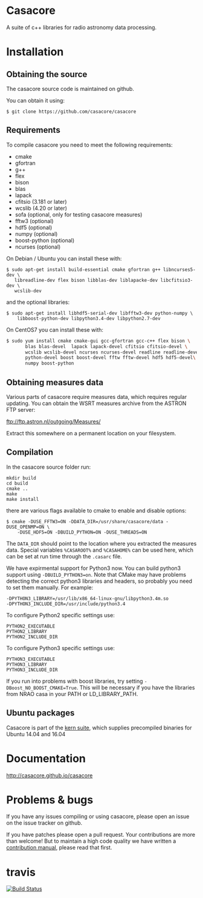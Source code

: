 
# Casacore

A suite of c++ libraries for radio astronomy data processing.


# Installation

## Obtaining the source

The casacore source code is maintained on github.

You can obtain it using:

```
$ git clone https://github.com/casacore/casacore
```

## Requirements

To compile casacore you need to meet the following requirements:

* cmake
* gfortran
* g++
* flex 
* bison
* blas
* lapack
* cfitsio (3.181 or later)
* wcslib (4.20 or later)
* sofa (optional, only for testing casacore measures)
* fftw3 (optional)
* hdf5 (optional)
* numpy (optional)
* boost-python (optional)
* ncurses (optional)

On Debian / Ubuntu you can install these with:
 ``` 
$ sudo apt-get install build-essential cmake gfortran g++ libncurses5-dev \
    libreadline-dev flex bison libblas-dev liblapacke-dev libcfitsio3-dev \
    wcslib-dev 
```

and the optional libraries:
```
$ sudo apt-get install libhdf5-serial-dev libfftw3-dev python-numpy \
    libboost-python-dev libpython3.4-dev libpython2.7-dev
```

On CentOS7 you can install these with:
 ```bash 
$ sudo yum install cmake cmake-gui gcc-gfortran gcc-c++ flex bison \
        blas blas-devel  lapack lapack-devel cfitsio cfitsio-devel \
        wcslib wcslib-devel ncurses ncurses-devel readline readline-devel\
        python-devel boost boost-devel fftw fftw-devel hdf5 hdf5-devel\
        numpy boost-python 
```

## Obtaining measures data

Various parts of casacore require measures data, which requires regular
updating. You can obtain the WSRT measures archive from the ASTRON FTP server:

ftp://ftp.astron.nl/outgoing/Measures/

Extract this somewhere on a permanent location on your filesystem.


## Compilation

In the casacore source folder run:
```
mkdir build
cd build
cmake ..
make 
make install
```

there are various flags available to cmake to enable and disable options:
```
$ cmake -DUSE_FFTW3=ON -DDATA_DIR=/usr/share/casacore/data -DUSE_OPENMP=ON \
    -DUSE_HDF5=ON -DBUILD_PYTHON=ON -DUSE_THREADS=ON
```

The `DATA_DIR` should point to the location where you extracted the measures
data. Special variables `%CASAROOT%` and `%CASAHOME%` can be used here, which can be set at run time through the `.casarc` file.

We have expirmental support for Python3 now. You can build python3 support using
`-DBUILD_PYTHON3=on`. Note that CMake may have problems detecting the correct
python3 libraries and headers, so probably you need to set them manually. For
example:
```
-DPYTHON3_LIBRARY=/usr/lib/x86_64-linux-gnu/libpython3.4m.so
-DPYTHON3_INCLUDE_DIR=/usr/include/python3.4
```

To configure Python2 specific settings use:
```
PYTHON2_EXECUTABLE
PYTHON2_LIBRARY
PYTHON2_INCLUDE_DIR
```

To configure Python3 specific settings use:
```
PYTHON3_EXECUTABLE
PYTHON3_LIBRARY
PYTHON3_INCLUDE_DIR
```

If you run into problems with boost libraries, try setting `-DBoost_NO_BOOST_CMAKE=True`. This will be necessary if you have the libraries from NRAO casa in your PATH or LD_LIBRARY_PATH.

## Ubuntu packages

Casacore is part of the [kern suite](http://kernsuite.info), which supplies precompiled binaries for Ubuntu 14.04 and 16.04

# Documentation

http://casacore.github.io/casacore


# Problems & bugs

If you have any issues compiling or using casacore, please open an issue on
the issue tracker on github.

If you have patches please open a pull request. Your contributions are more
than welcome! But to maintain a high code quality we have written a [contribution
manual](https://github.com/casacore/casacore/blob/master/CONTRIBUTING.md), please read
that first.


# travis

[![Build Status](https://travis-ci.org/casacore/casacore.svg?branch=master)](https://travis-ci.org/casacore/casacore)
